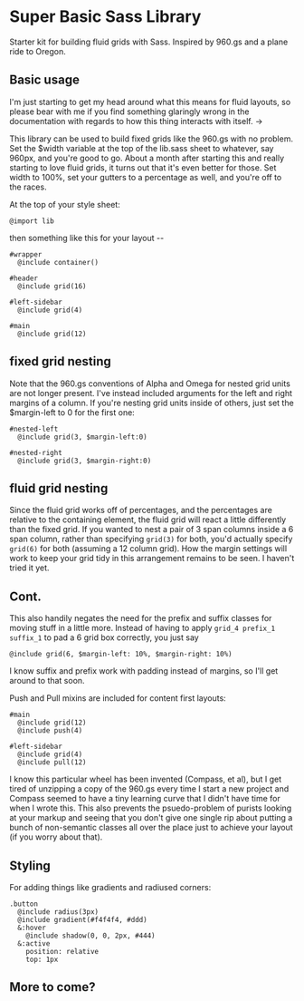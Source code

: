 Super Basic Sass Library
========================

Starter kit for building fluid grids with Sass.  Inspired by 960.gs and a plane ride to Oregon.

Basic usage
-----------

I'm just starting to get my head around what this means for fluid layouts, so please bear with me if you find something glaringly wrong in the documentation with regards to how this thing interacts with itself. ->

This library can be used to build fixed grids like the 960.gs with no problem.  Set the $width variable at the top of the lib.sass sheet to whatever, say 960px, and you're good to go.  About a month after starting this and really starting to love fluid grids, it turns out that it's even better for those.  Set width to 100%, set your gutters to a percentage as well, and you're off to the races.

At the top of your style sheet:

    @import lib

then something like this for your layout --

    #wrapper
      @include container()
        
    #header
      @include grid(16)
        
    #left-sidebar
      @include grid(4)
        
    #main
      @include grid(12)
        
fixed grid nesting
------------------

Note that the 960.gs conventions of Alpha and Omega for nested grid units are not longer present.  I've instead included arguments for the left and right margins of a column.  If you're nesting grid units inside of others, just set the $margin-left to 0 for the first one:

    #nested-left
      @include grid(3, $margin-left:0)
      
    #nested-right
      @include grid(3, $margin-right:0)
      
fluid grid nesting
------------------

Since the fluid grid works off of percentages, and the percentages are relative to the containing element, the fluid grid will react a little differently than the fixed grid.  If you wanted to nest a pair of 3 span columns inside a 6 span column, rather than specifying `grid(3)` for both, you'd actually specify `grid(6)` for both (assuming a 12 column grid).  How the margin settings will work to keep your grid tidy in this arrangement remains to be seen.  I haven't tried it yet.

Cont.
-----
        
This also handily negates the need for the prefix and suffix classes for moving stuff in a little more.  Instead of having to apply `grid_4 prefix_1 suffix_1` to pad a 6 grid box correctly, you just say

    @include grid(6, $margin-left: 10%, $margin-right: 10%)
    
I know suffix and prefix work with padding instead of margins, so I'll get around to that soon.

Push and Pull mixins are included for content first layouts:

    #main
      @include grid(12)
      @include push(4)
        
    #left-sidebar
      @include grid(4)
      @include pull(12)
        
I know this particular wheel has been invented (Compass, et al), but I get tired of unzipping a copy of the 960.gs every time I start a new project and Compass seemed to have a tiny learning curve that I didn't have time for when I wrote this.  This also prevents the psuedo-problem of purists looking at your markup and seeing that you don't give one single rip about putting a bunch of non-semantic classes all over the place just to achieve your layout (if you worry about that).

Styling
-------

For adding things like gradients and radiused corners:

    .button
      @include radius(3px)
      @include gradient(#f4f4f4, #ddd)
      &:hover
        @include shadow(0, 0, 2px, #444)
      &:active
        position: relative
        top: 1px
        
More to come?
-------------